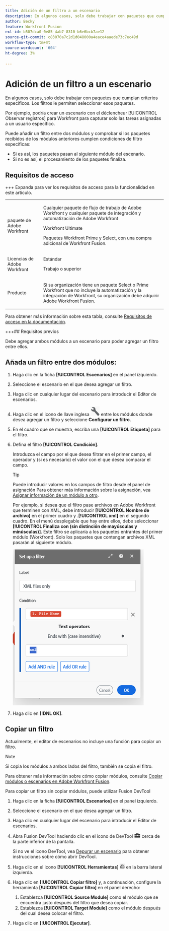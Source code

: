 ```yaml
---
title: Adición de un filtro a un escenario
description: En algunos casos, solo debe trabajar con paquetes que cumplan criterios específicos. Los filtros le permiten seleccionar esos paquetes.
author: Becky
feature: Workfront Fusion
exl-id: b507dca0-0e85-4ab7-8310-b6e6bcb7ae12
source-git-commit: c83070a7c2d1d048000a4eace4aaede73c7ec49d
workflow-type: tm+mt
source-wordcount: '604'
ht-degree: 3%

---
```


# Adición de un filtro a un escenario

En algunos casos, solo debe trabajar con paquetes que cumplan criterios específicos. Los filtros le permiten seleccionar esos paquetes.

Por ejemplo, podría crear un escenario con el déclencheur [!UICONTROL Observar registros] para Workfront para capturar solo las tareas asignadas a un usuario específico.

Puede añadir un filtro entre dos módulos y comprobar si los paquetes recibidos de los módulos anteriores cumplen condiciones de filtro específicas:

* Si es así, los paquetes pasan al siguiente módulo del escenario.
* Si no es así, el procesamiento de los paquetes finaliza.

## Requisitos de acceso

+++ Expanda para ver los requisitos de acceso para la funcionalidad en este artículo.

<table style="table-layout:auto">
 <col> 
 <col> 
 <tbody> 
  <tr> 
   <td role="rowheader">paquete de Adobe Workfront</td> 
   <td> <p>Cualquier paquete de flujo de trabajo de Adobe Workfront y cualquier paquete de integración y automatización de Adobe Workfront</p><p>Workfront Ultimate</p><p>Paquetes Workfront Prime y Select, con una compra adicional de Workfront Fusion.</p> </td> 
  </tr> 
  <tr data-mc-conditions=""> 
   <td role="rowheader">Licencias de Adobe Workfront</td> 
   <td> <p>Estándar</p><p>Trabajo o superior</p> </td> 
  </tr> 
  <tr> 
   <td role="rowheader">Producto</td> 
   <td>
   <p>Si su organización tiene un paquete Select o Prime Workfront que no incluye la automatización y la integración de Workfront, su organización debe adquirir Adobe Workfront Fusion.</li></ul>
   </td> 
  </tr>
 </tbody> 
</table>

Para obtener más información sobre esta tabla, consulte [Requisitos de acceso en la documentación](/help/workfront-fusion/references/licenses-and-roles/access-level-requirements-in-documentation.md).

+++## Requisitos previos

Debe agregar ambos módulos a un escenario para poder agregar un filtro entre ellos.

## Añada un filtro entre dos módulos:

1. Haga clic en la ficha **[!UICONTROL Escenarios]** en el panel izquierdo.
1. Seleccione el escenario en el que desea agregar un filtro.
1. Haga clic en cualquier lugar del escenario para introducir el Editor de escenarios.
1. Haga clic en el icono de llave inglesa ![Icono de llave inglesa](assets/wrench-icon.png) entre los módulos donde desea agregar un filtro y seleccione **Configurar un filtro**.
1. En el cuadro que se muestra, escriba una **[!UICONTROL Etiqueta]** para el filtro.
1. Defina el filtro **[!UICONTROL Condición]**.

   Introduzca el campo por el que desea filtrar en el primer campo, el operador y (si es necesario) el valor con el que desea comparar el campo.

   >[!TIP]
   >
   >Puede introducir valores en los campos de filtro desde el panel de asignación
   >Para obtener más información sobre la asignación, vea [Asignar información de un módulo a otro](/help/workfront-fusion/create-scenarios/map-data/map-data-from-one-to-another.md).

   Por ejemplo, si desea que el filtro pase archivos en Adobe Workfront que terminen con XML, debe introducir **[!UICONTROL Nombre de archivo]** en el primer cuadro y .**[!UICONTROL xml]** en el segundo cuadro. En el menú desplegable que hay entre ellos, debe seleccionar **[!UICONTROL Finaliza con (sin distinción de mayúsculas y minúsculas)]**. Este filtro se aplicaría a los paquetes entrantes del primer módulo (Workfront). Solo los paquetes que contengan archivos XML pasarán al siguiente módulo.

   ![Configurar un filtro](assets/set-up-filter-box.png)

1. Haga clic en **[!DNL OK]**.

## Copiar un filtro

Actualmente, el editor de escenarios no incluye una función para copiar un filtro.

>[!NOTE]
>
>Si copia los módulos a ambos lados del filtro, también se copia el filtro.
>
>Para obtener más información sobre cómo copiar módulos, consulte [Copiar módulos o escenarios en Adobe Workfront Fusion](/help/workfront-fusion/create-scenarios/add-modules/copy-modules-or-scenarios.md).

Para copiar un filtro sin copiar módulos, puede utilizar Fusion DevTool

1. Haga clic en la ficha **[!UICONTROL Escenarios]** en el panel izquierdo.
1. Seleccione el escenario en el que desea agregar un filtro.
1. Haga clic en cualquier lugar del escenario para introducir el Editor de escenarios.
1. Abra Fusion DevTool haciendo clic en el icono de DevTool ![DevTool](assets/debugger-icon.png) cerca de la parte inferior de la pantalla.

   Si no ve el icono DevTool, vea [Depurar un escenario](/help/workfront-fusion/manage-scenarios/debug-a-scenario.md) para obtener instrucciones sobre cómo abrir DevTool.

1. Haga clic en el icono **[!UICONTROL Herramientas]** ![Herramientas DevTool](assets/devtools-tools-icon.png) en la barra lateral izquierda.

1. Haga clic en **[!UICONTROL Copiar filtro]** y, a continuación, configure la herramienta **[!UICONTROL Copiar filtro]** en el panel derecho:

   1. Establezca **[!UICONTROL Source Module]** como el módulo que se encuentra justo después del filtro que desea copiar.
   1. Establezca **[!UICONTROL Target Module]** como el módulo después del cual desea colocar el filtro.

1. Haga clic en **[!UICONTROL Ejecutar]**.
